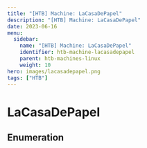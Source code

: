 ```yaml
---
title: "[HTB] Machine: LaCasaDePapel"
description: "[HTB] Machine: LaCasaDePapel"
date: 2023-06-16
menu:
  sidebar:
    name: "[HTB] Machine: LaCasaDePapel"
    identifier: htb-machine-lacasadepapel
    parent: htb-machines-linux
    weight: 10
hero: images/lacasadepapel.png
tags: ["HTB"]
---
```


# LaCasaDePapel
## Enumeration